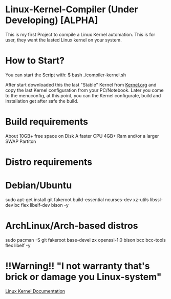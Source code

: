 # Linux-Kernel-Compiler (Under Developing) [ALPHA]

This is my first Project to compile a Linux Kernel automation.
This is for user, they want the lasted Linux kernel on your system.

# How to Start?
You can start the Script with:
$ bash ./compiler-kernel.sh

After start downloaded this the last "Stable" Kernel from <a href="https://kernel.org">Kernel.org</a> and
copy the last Kernel configuration from your PC/Notebook. Later you come to the menuconfig, at this point,
you can the Kernel configurate, build and installation get after safe the build.

# Build requirements
About 10GB+ free space on Disk
A faster CPU
4GB+ Ram and/or a larger SWAP Partiton

# Distro requirements

# Debian/Ubuntu
sudo apt-get install git fakeroot build-essential ncurses-dev xz-utils libssl-dev bc flex libelf-dev bison -y

# ArchLinux/Arch-based distros
sudo pacman -S git fakeroot base-devel zx openssl-1.0 bison bcc bcc-tools flex libelf -y


# !!Warning!! "I not warranty that's brick or damage you Linux-system"

<a href="https://www.kernel.org/doc/html/latest/index.html" title="Kernel Documentation">Linux Kernel Documentation</a>
